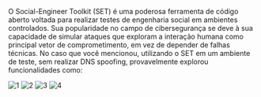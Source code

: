 O Social-Engineer Toolkit (SET) é uma poderosa ferramenta de código aberto voltada para realizar testes de engenharia social em ambientes controlados. Sua popularidade no campo de cibersegurança se deve à sua capacidade de simular ataques que exploram a interação humana como principal vetor de comprometimento, em vez de depender de falhas técnicas.
No caso que você mencionou, utilizando o SET em um ambiente de teste, sem realizar DNS spoofing, provavelmente explorou funcionalidades como:

![1](https://github.com/user-attachments/assets/a6e5df02-becb-46f7-a41c-e548427589e7)
![2](https://github.com/user-attachments/assets/3acff4ac-9e70-4a07-a0ba-db8223cdbc80)
![3](https://github.com/user-attachments/assets/6780933a-2323-4953-8f45-88f02ebe7982)
![4](https://github.com/user-attachments/assets/8c48fee9-bdea-4e01-9646-620b734972e7)
